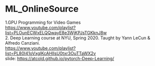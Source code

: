 # ML_OnlineSource
1.GPU Programming for Video Games  
https://www.youtube.com/playlist?list=PLOunECWxELQQwayE8e3WjKPJsTGKknJ8w  
2. Deep Learning course at NYU, Spring 2020. Taught by Yann LeCun & Alfredo Canziani.  
https://www.youtube.com/playlist?list=PL80I41oVxglKcAHllsU0txr3OuTTaWX2v  
slide: https://atcold.github.io/pytorch-Deep-Learning/  
